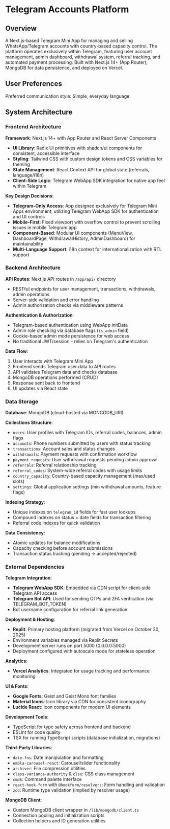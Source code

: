# Telegram Accounts Platform

## Overview

A Next.js-based Telegram Mini App for managing and selling WhatsApp/Telegram accounts with country-based capacity control. The platform operates exclusively within Telegram, featuring user account management, admin dashboard, withdrawal system, referral tracking, and automated payment processing. Built with Next.js 14+ (App Router), MongoDB for data persistence, and deployed on Vercel.

## User Preferences

Preferred communication style: Simple, everyday language.

## System Architecture

### Frontend Architecture

**Framework**: Next.js 14+ with App Router and React Server Components
- **UI Library**: Radix UI primitives with shadcn/ui components for consistent, accessible interface
- **Styling**: Tailwind CSS with custom design tokens and CSS variables for theming
- **State Management**: React Context API for global state (referrals, language/i18n)
- **Client-Side Logic**: Telegram WebApp SDK integration for native app feel within Telegram

**Key Design Decisions**:
- **Telegram-Only Access**: App designed exclusively for Telegram Mini Apps environment, utilizing Telegram WebApp SDK for authentication and UI controls
- **Mobile-First**: Fixed viewport with overflow control to prevent scrolling issues in mobile Telegram app
- **Component-Based**: Modular UI components (MenuView, DashboardPage, WithdrawalHistory, AdminDashboard) for maintainability
- **Multi-Language Support**: i18n context for internationalization with RTL support

### Backend Architecture

**API Routes**: Next.js API routes in `/app/api/` directory
- RESTful endpoints for user management, transactions, withdrawals, admin operations
- Server-side validation and error handling
- Admin authorization checks via middleware patterns

**Authentication & Authorization**:
- Telegram-based authentication using WebApp initData
- Admin role checking via database flags (`is_admin` field)
- Cookie-based admin mode persistence for web access
- No traditional JWT/session - relies on Telegram's authentication

**Data Flow**:
1. User interacts with Telegram Mini App
2. Frontend sends Telegram user data to API routes
3. API validates Telegram data and checks database
4. MongoDB operations performed (CRUD)
5. Response sent back to frontend
6. UI updates via React state

### Data Storage

**Database**: MongoDB (cloud-hosted via MONGODB_URI)

**Collections Structure**:
- `users`: User profiles with Telegram IDs, referral codes, balances, admin flags
- `accounts`: Phone numbers submitted by users with status tracking
- `transactions`: Account sales and status changes
- `withdrawals`: Payment requests with confirmation workflow
- `payment_requests`: User withdrawal requests pending admin approval
- `referrals`: Referral relationship tracking
- `referral_codes`: System-wide referral codes with usage limits
- `country_capacity`: Country-based capacity management (max/used slots)
- `settings`: Global application settings (min withdrawal amounts, feature flags)

**Indexing Strategy**:
- Unique indexes on `telegram_id` fields for fast user lookups
- Compound indexes on status + date fields for transaction filtering
- Referral code indexes for quick validation

**Data Consistency**:
- Atomic updates for balance modifications
- Capacity checking before account submissions
- Transaction status tracking (pending → accepted/rejected)

### External Dependencies

**Telegram Integration**:
- **Telegram WebApp SDK**: Embedded via CDN script for client-side Telegram API access
- **Telegram Bot API**: Used for sending OTPs and 2FA verification (via TELEGRAM_BOT_TOKEN)
- Bot username configuration for referral link generation

**Deployment & Hosting**:
- **Replit**: Primary hosting platform (migrated from Vercel on October 30, 2025)
- Environment variables managed via Replit Secrets
- Development server runs on port 5000 (0.0.0.0:5000)
- Deployment configured with autoscale mode for stateless operation

**Analytics**:
- **Vercel Analytics**: Integrated for usage tracking and performance monitoring

**UI & Fonts**:
- **Google Fonts**: Geist and Geist Mono font families
- **Material Icons**: Icon library via CDN for consistent iconography
- **Lucide React**: Icon components for modern UI elements

**Development Tools**:
- TypeScript for type safety across frontend and backend
- ESLint for code quality
- TSX for running TypeScript scripts (database initialization, migrations)

**Third-Party Libraries**:
- `date-fns`: Date manipulation and formatting
- `embla-carousel-react`: Carousel/slider functionality
- `archiver`: File compression utilities
- `class-variance-authority` & `clsx`: CSS class management
- `cmdk`: Command palette interface
- `react-hook-form` with `@hookform/resolvers`: Form handling and validation
- `zod`: Runtime type validation (implied by resolver usage)

**MongoDB Client**:
- Custom MongoDB client wrapper in `/lib/mongodb/client.ts`
- Connection pooling and initialization scripts
- Collection helpers and ID generation utilities